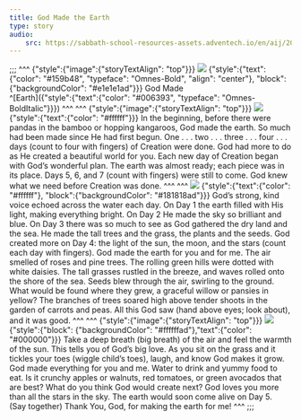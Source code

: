 ```yaml
---
title: God Made the Earth
type: story
audio:
    src: https://sabbath-school-resources-assets.adventech.io/en/aij/2025-01-bg/assets/ABSG-2025-01-BG-07.mp3
---
```


;;;
^^^
{"style":{"image":{"storyTextAlign": "top"}}}
![](https://sabbath-school-resources-assets.adventech.io/en/aij/2025-01-bg/assets/07-00.png)
{"style":{"text":{"color": "#159b48", "typeface": "Omnes-Bold", "align": "center"}, "block":{"backgroundColor": "#e1e1e1ad"}}}
God Made\
^[Earth]({"style":{"text":{"color": "#006393", "typeface": "Omnes-BoldItalic"}}}) 
^^^
^^^
{"style":{"image":{"storyTextAlign": "top"}}}
![](https://sabbath-school-resources-assets.adventech.io/en/aij/2025-01-bg/assets/07-01.png)
{"style":{"text":{"color": "#ffffff"}}}
In the beginning, before there were pandas in the bamboo or hopping kangaroos, God made the earth. So much had been made since He had first begun. One . . . two . . . three . . . four . . . days (count to four with fingers) of Creation were done. God had more to do as He created a beautiful world for you. Each new day of Creation began with God’s wonderful plan. The earth was almost ready; each piece was in its place. Days 5, 6, and 7 (count with fingers) were still to come. God knew what we need before Creation was done. 
^^^
^^^
![](https://sabbath-school-resources-assets.adventech.io/en/aij/2025-01-bg/assets/07-02.png)
{"style":{"text":{"color": "#ffffff"}, "block":{"backgroundColor": "#181818ad"}}}
God’s strong, kind voice echoed across the water each day. On Day 1 the earth filled with His light, making everything bright. On Day 2 He made the sky so brilliant and blue. On Day 3 there was so much to see as God gathered the dry land and the sea. He made the tall trees and the grass, the plants and the seeds. God created more on Day 4: the light of the sun, the moon, and the stars (count each day with fingers). God made the earth for you and for me. The air smelled of roses and pine trees. The rolling green hills were dotted with white daisies. The tall grasses rustled in the breeze, and waves rolled onto the shore of the sea. Seeds blew through the air, swirling to the ground. What would be found where they grew, a graceful willow or pansies in yellow? The branches of trees soared high above tender shoots in the garden of carrots and peas. All this God saw (hand above eyes; look about), and it was good. 
^^^
^^^
{"style":{"image":{"storyTextAlign": "top"}}}
![](https://sabbath-school-resources-assets.adventech.io/en/aij/2025-01-bg/assets/07-03.png)
{"style":{"block": {"backgroundColor": "#ffffffad"},"text":{"color": "#000000"}}}
Take a deep breath (big breath) of the air and feel the warmth of the sun. This tells you of God’s big love. As you sit on the grass and it tickles your toes (wiggle child’s toes), laugh, and know God makes it grow. God made everything for you and me. Water to drink and yummy food to eat. Is it crunchy apples or walnuts, red tomatoes, or green avocados that are best? What do you think God would create next? God loves you more than all the stars in the sky. The earth would soon come alive on Day 5.\
(Say together) Thank You, God, for making the earth for me!
^^^
;;;